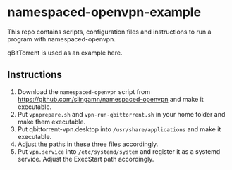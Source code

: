# namespaced-openvpn-example

This repo contains scripts, configuration files and instructions to run a program with namespaced-openvpn.

qBitTorrent is used as an example here.

## Instructions

1. Download the `namespaced-openvpn` script from https://github.com/slingamn/namespaced-openvpn and make it executable.
2. Put `vpnprepare.sh` and `vpn-run-qbittorrent.sh` in your home folder and make them executable.
3. Put qbittorrent-vpn.desktop into `/usr/share/applications` and make it executable.
4. Adjust the paths in these three files accordingly.
5. Put `vpn.service` into `/etc/systemd/system` and register it as a systemd service. Adjust the ExecStart path accordingly.